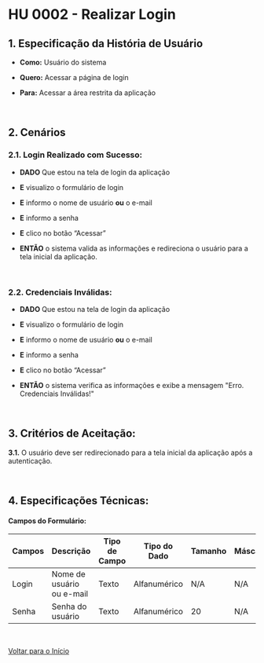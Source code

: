 # HU 0002 - Realizar Login <a name="inicio"></a>

## 1. Especificação da História de Usuário

-   **Como:** Usuário do sistema

-   **Quero:** Acessar a página de login

-   **Para:** Acessar a área restrita da aplicação

<br>

## 2. Cenários

### 2.1. Login Realizado com Sucesso:

-   **DADO** Que estou na tela de login da aplicação

-   **E** visualizo o formulário de login

-   **E** informo o nome de usuário **ou** o e-mail

-   **E** informo a senha

-   **E** clico no botão “Acessar”

-   **ENTÃO** o sistema valida as informações e redireciona o usuário para a tela inicial da aplicação.

<br>

### 2.2. Credenciais Inválidas:

-   **DADO** Que estou na tela de login da aplicação

-   **E** visualizo o formulário de login

-   **E** informo o nome de usuário **ou** o e-mail

-   **E** informo a senha

-   **E** clico no botão “Acessar”

-   **ENTÃO** o sistema verifica as informações e exibe a mensagem "Erro. Credenciais Inválidas!"

<br>

## 3. Critérios de Aceitação:

**3.1.** O usuário deve ser redirecionado para a tela inicial da aplicação após a autenticação.

<br>

## 4. Especificações Técnicas:

#### Campos do Formulário:

| Campos | Descrição                 | Tipo de Campo | Tipo do Dado | Tamanho | Máscara | Editável | Obrigatório | Regras |
| ------ | ------------------------- | ------------- | ------------ | ------- | ------- | -------- | ----------- | ------ |
| Login  | Nome de usuário ou e-mail | Texto         | Alfanumérico | N/A     | N/A     | S        | S           | N/A    |
| Senha  | Senha do usuário          | Texto         | Alfanumérico | 20      | N/A     | S        | S           | N/A    |

<br>

[Voltar para o Início](#inicio)

